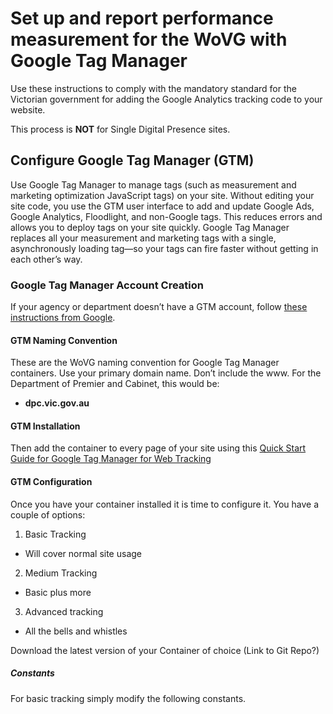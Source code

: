 # Set up and report performance measurement for the WoVG with Google Tag Manager
Use these instructions to comply with the mandatory standard for the Victorian government for adding the Google Analytics tracking code to your website.

This process is **NOT** for Single Digital Presence sites.

## Configure Google Tag Manager (GTM)
Use Google Tag Manager to manage tags (such as measurement and marketing optimization JavaScript tags) on your site. Without editing your site code, you use the GTM user interface to add and update Google Ads, Google Analytics, Floodlight, and non-Google tags. This reduces errors and allows you to deploy tags on your site quickly.
Google Tag Manager replaces all your measurement and marketing tags with a single, asynchronously loading tag—so your tags can fire faster without getting in each other’s way.

### Google Tag Manager Account Creation
If your agency or department doesn’t have a GTM account, follow [these instructions from Google](https://support.google.com/tagmanager/answer/6103696?hl=en).

#### GTM Naming Convention
These are the WoVG naming convention for Google Tag Manager containers.
Use your primary domain name. Don’t include the www.
For the Department of Premier and Cabinet, this would be:
* **dpc.vic.gov.au**

#### GTM Installation
Then add the container to every page of your site using this [Quick Start Guide for Google Tag Manager for Web Tracking](https://developers.google.com/tag-manager/quickstart)

#### GTM Configuration
Once you have your container installed it is time to configure it. You have a couple of options:
1. Basic Tracking
  * Will cover normal site usage
2. Medium Tracking
  * Basic plus more
3. Advanced tracking
  * All the bells and whistles

Download the latest version of your Container of choice (Link to Git Repo?)

##### Constants
For basic tracking simply modify the following constants.
